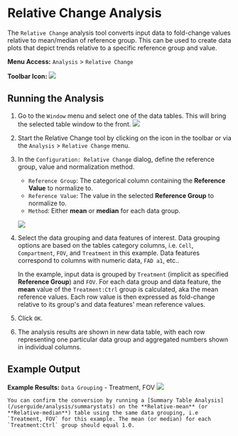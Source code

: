 # Relative Change Analysis

The `Relative Change` analysis tool converts input data to fold-change values relative to mean/median of reference group. This can be used to create data plots that depict trends relative to a specific reference group and value.

**Menu Access:** `Analysis` > `Relative Change`

**Toolbar Icon:** ![](/images/analysis/relchange.png)

## Running the Analysis

1. Go to the `Window` menu and select one of the data tables. This will bring the selected table window to the front.
    ![](/images/data/dataframe.png)

2. Start the Relative Change tool by clicking on the icon in the toolbar or via the `Analysis` > `Relative Change` menu.

3. In the `Configuration: Relative Change` dialog, define the reference group, value and normalization method.
    - `Reference Group`: The categorical column containing the **Reference Value** to normalize to.
    - `Reference Value`: The value in the selected **Reference Group** to normalize to.
    - `Method`: Either **mean** or **median** for each data group.
    
    ![](/images/analysis/relchange-config-grouping.png)

4. Select the data grouping and data features of interest. Data grouping options are based on the tables category columns,  i.e. `Cell`, `Compartment`, `FOV`, and `Treatment` in this example. Data features correspond to columns with numeric data, `FAD a1`, etc..

    In the example, input data is grouped by `Treatment` (implicit as specified **Reference Group**) and `FOV`.  For each data group and data feature, the **mean** value of the `Treatment:Ctrl` group is calculated, aka the mean reference values. Each row value is then expressed as fold-change relative to its group's and data features' mean reference values.

4. Click `OK`.

5. The analysis results are shown in new data table, with each row representing one particular data group and aggregated numbers shown in individual columns.

## Example Output

**Example Results:** `Data Grouping` - Treatment, FOV
![](/images/analysis/relchange-result-grouping.png)
    
```{note}
You can confirm the conversion by running a [Summary Table Analysis](/userguide/analysis/summarystats) on the **Relative-mean** (or **Relative-median**) table using the same data grouping, i.e `Treatment, FOV` for this example. The mean (or median) for each `Treatment:Ctrl` group should equal 1.0.
```
